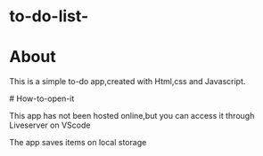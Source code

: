 # to-do-list-
# About
<p>This is a simple to-do app,created with Html,css and Javascript.</p>
# How-to-open-it
<p>This app has not been hosted online,but you can access it through Liveserver on VScode</p>
<p>The app saves items on local storage
